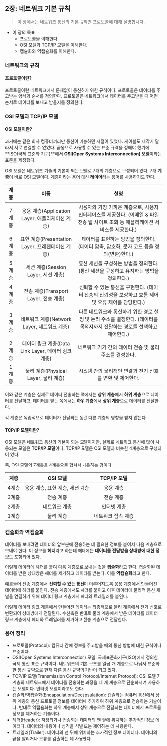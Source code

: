 ## 2장: 네트워크 기본 규칙

> 이 장에서는 네트워크 통신의 기본 규칙인 프로토콜에 대해 설명합니다.

- 이 장의 목표
  - 프로토콜을 이해한다.
  - OSI 모델과 TCP/IP 모델을 이해한다.
  - 캡슐화와 역캡슐화를 이해한다.

### 네트워크의 규칙

#### 프로토콜이란?

프로토콜이란 네트워크에서 문제없이 통신하기 위한 규칙이다. 프로토콜은 데이터를 주고받는 양식과 순서를 정의한다. 프로토콜은 네트워크에서 데이터를 주고받을 때 어떤 순서로 데이터를 보내고 받을지를 정의한다.

### OSI 모델과 TCP/IP 모델

#### OSI 모델이란?

과거에는 같은 회사 컴퓨터끼리만 통신이 가능하던 시절이 있었다. 케이블도 제각기 달라서 서로 연결할 수 없었다. 곹옹으로 사용할 수 있는 표준 규격을 정해야 했기에 **ISO(국제 표준화 기구)**에서 **OSI(Open Systems Interconnection) 모델**이라는 표준을 제정했다.

OSI 모델은 네트워크 기술의 기본이 되는 모델로 7개의 계층으로 구성되어 있다. 7개 **계층**이 바로 OSI 모델이다. 계층이라는 용어 대신 **레이어**라는 용어를 사용하기도 한다.

| 계층 | 이름 | 설명 |
|:----:|:----:|:----:|
| 7계층 | 응용 계층(Application Layer, 애플리케이션 계층) | 사용자와 가장 가까운 계층으로, 사용자 인터페이스를 제공한다. (이메일 & 파일 전송 웹 사이트 조회 등 애플리케이션 서비스를 제공한다.) |
| 6계층 | 표현 계층(Presentation Layer, 프레젠테이션 계층) | 데이터를 표현하는 방법을 정의한다. (데이터 압축, 암호화, 문자 코드 등을 정의(변환)한다.) |
| 5계층 | 세션 계층(Session Layer, 세션 계층) | 통신 세션을 구성하는 방법을 정의한다. (통신 세션을 구성하고 유지하는 방법을 정의한다.) |
| 4계층 | 전송 계층(Transport Layer, 전송 계층) | 신뢰할 수 있는 통신을 구현한다. (데이터 전송의 신뢰성을 보장하고 흐름 제어 및 오류 제어를 담당한다.) |
| 3계층 | 네트워크 계층(Network Layer, 네트워크 계층) | 다른 네트워크와 통신하기 위한 경로 설정 및 논리 주소를 결정한다. (데이터를 목적지까지 전달하는 경로를 선택하고 제어한다.) |
| 2계층 | 데이터 링크 계층(Data Link Layer, 데이터 링크 계층) | 네트워크 기기 간의 데이터 전송 및 물리 주소를 결정한다. |
| 1계층 | 물리 계층(Physical Layer, 물리 계층) | 시스템 간의 물리적인 연결과 전기 신호를 변환 및 제어한다. |

이와 같은 계층은 실제로 데이터 전송하는 쪽에서는 **상위 계층**에서 **하위 계층**으로 데이터를 전달하고, 데이터를 받는 쪽에서는 **하위 계층**에서 **상위 계층**으로 데이터를 전달한다.

각 계층은 독립적으로 데이터가 전달되는 동안 다른 계층의 영향을 받지 않는다.

#### TCP/IP 모델이란?

OSI 모델은 네트워크 통신의 기본이 되는 모델이지만, 실제로 네트워크 통신에 많이 사용되는 모델은 **TCP/IP 모델**이다. TCP/IP 모델은 OSI 모델과 비슷한 4계층으로 구성되어 있다.

즉, OSI 모델의 7계층을 4계층으로 합쳐서 사용하는 것이다.

| 계층 | OSI 모델 | TCP/IP 모델 |
|:----:|:--------:|:-----------:|
| 4계층 | 응용 계층, 표현 계층, 세션 계층 | 응용 계층 |
| 3계층 | 전송 계층 | 전송 계층 |
| 2계층 | 네트워크 계층 | 인터넷 계층 |
| 1계층 | 물리 계층 | 네트워크 접속 계층 |

### 캡슐화와 역캡슐화

데이터를 보내려면 데이터의 앞부분에 전송하는 데 필요한 정보를 붙여서 다음 계층으로 보내야 한다. 이 정보를 **헤더**라고 하는데 헤더에는 **데이터를 전달받을 상대방에 대한 정보**도 포함되어 있다.

이렇게 데이터에 헤더를 붙여 다음 계층으로 보내는 것을 **캡슐화**라고 한다. 캡슐화된 데이터를 받은 상대방은 헤더를 제거하고 데이터를 받는다. 이를 **역캡슐화**라고 한다.

예를들어 전송 계층에서 **신뢰할 수 있는 통신**이 이루어지도록 응용 계층에서 만들어진 데이터에 헤더를 붙인다. 전송 계층에서도 헤더를 붙이고 이후 데이터에 물리적 통신 채널을 연결하기 위해 데이터 링크 계층에서 헤더와 트레일러를 붙인다.

이렇게 데이터 링크 계층에서 만들어진 데이터는 최종적으로 물리 계층에서 전기 신호로 변환되어 상대방에게 전달된다. 수신측은 반대로 물리 계층에서 받은 데이터를 데이터 링크 계층에서 헤더와 트레일러를 제거하고 전송 계층으로 전달한다.

### 용어 정리

- 프로토콜(Protocol): 컴퓨터 간에 정보를 주고받을 때의 통신 방법에 대한 규칙이나 표준이다.
- OSI(Open Systems Interconnection) 모델: 국제표준화기구(ISO)에서 정의한 국제 통신 표준 규약이다. 네트워크의 기본 구조를 일곱 개 계층으로 나눠서 표준화한 통신 규약으로 현재 다른 통신 규약의 기반이 되고 있다.
- TCP/IP 모델(Transmission Control Protocol/Internet Protocol): OSI 모델 7계층의 네트워크에서 데이터를 전송하는 과정을 네 개 계층으로 단순화시켜 사용하는 모델이다. 인터넷 모델이라고도 한다.
- 캡슐화/역캡슐화(Encapsulation/Decapsulation): 캡슐화는 컴퓨터 통신에서 상위 계층의 통신 프로토콜 정보를 데이터에 추가하여 하위 계층으로 전송하는 기술이다. 반대로 역캡슐화는 하위 계층에서 상위 계층으로 전달되는 데이터에서 프로토콜 정보를 제거하는 기술이다.
- 헤더(Header): 저장되가나 전송되는 데이터의 맨 앞에 위치하는 추가적인 정보 데이터다. 데이터의 내용이나 성격을 식별 또는 제어하는 데 사용한다.
- 트레일러(Trailer): 데이터의 맨 뒤에 위치하는 추가적인 정보 데이터다. 데이터의 끝을 알리거나 오류를 검출하는 데 사용한다.
